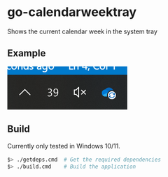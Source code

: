 # go-calendarweektray
Shows the current calendar week in the system tray

## Example
![An icon which displays the current calendar week](/docs/screenshot.png?raw=true "The systemtray tool in action")


## Build

Currently only tested in Windows 10/11.

```bash 
$> ./getdeps.cmd  # Get the required dependencies
$> ./build.cmd    # Build the application
```
